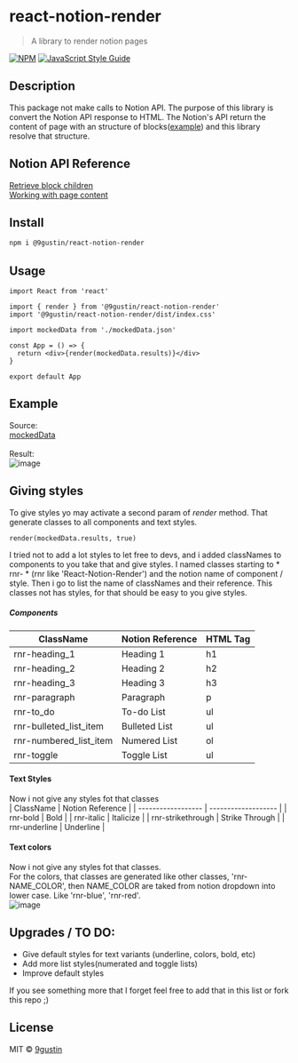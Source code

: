 # react-notion-render

> A library to render notion pages 

[![NPM](https://img.shields.io/npm/v/@9gustin/react-notion-render.svg)](https://www.npmjs.com/package/@9gustin/react-notion-render) [![JavaScript Style Guide](https://img.shields.io/badge/code_style-standard-brightgreen.svg)](https://standardjs.com)

## Description
This package not make calls to Notion API. The purpose of this library is convert the Notion API response to HTML. The Notion's API return the content of page with an structure of blocks([example](https://github.com/9gustin/react-notion-render/blob/main/example/src/mockedData.json)) and this library resolve that structure.

## Notion API Reference
[Retrieve block children](https://developers.notion.com/reference/get-block-children) <br />
[Working with page content](https://developers.notion.com/docs/working-with-page-content)

## Install

```bash
npm i @9gustin/react-notion-render
```

## Usage

```tsx
import React from 'react'

import { render } from '@9gustin/react-notion-render'
import '@9gustin/react-notion-render/dist/index.css'

import mockedData from './mockedData.json'

const App = () => {
  return <div>{render(mockedData.results)}</div>
}

export default App

```

## Example 
Source: <br />
[mockedData](https://github.com/9gustin/react-notion-render/blob/main/example/src/mockedData.json) <br /><br />
Result: <br />
![image](https://user-images.githubusercontent.com/38046239/118378677-c3909680-b5ab-11eb-8d80-2ad2afcc663c.png)

## Giving styles
To give styles yo may activate a second param of *render* method. That generate classes to all components and text styles.
```tsx
render(mockedData.results, true)
```
I tried not to add a lot styles to let free to devs, and i added classNames to components to you take that and give styles. I named classes starting to * rnr- * (rnr like 'React-Notion-Render') and the notion name of component / style. Then i go to list the name of classNames and their reference. This classes not has styles, for that should be easy to you give styles.

##### Components

| ClassName          | Notion Reference    | HTML Tag                                         |
| ------------------ | ------------------- | ------------------------------------------------ |
| rnr-heading_1 | Heading 1 | h1 |
| rnr-heading_2 | Heading 2 | h2 |
| rnr-heading_3 | Heading 3 | h3 |
| rnr-paragraph | Paragraph | p |
| rnr-to_do | To-do List | ul |
| rnr-bulleted_list_item | Bulleted List | ul |
| rnr-numbered_list_item | Numered List | ol |
| rnr-toggle | Toggle List | ul |

#### Text Styles
Now i not give any styles fot that classes <br />
| ClassName          | Notion Reference    |
| ------------------ | ------------------- | 
| rnr-bold | Bold |
| rnr-italic | Italicize |
| rnr-strikethrough | Strike Through |
| rnr-underline | Underline |

#### Text colors
Now i not give any styles fot that classes. <br />
For the colors, that classes are generated like other classes, 'rnr-NAME_COLOR', then NAME_COLOR are taked from notion dropdown into lower case. Like 'rnr-blue', 'rnr-red'. <br />
![image](https://user-images.githubusercontent.com/38046239/118379410-867ad300-b5b0-11eb-8068-b832c5c134c7.png)

## Upgrades / TO DO:
 - Give default styles for text variants (underline, colors, bold, etc)
 - Add more list styles(numerated and toggle lists)
 - Improve default styles

If you see something more that I forget feel free to add that in this list or fork this repo ;)

## License

MIT © [9gustin](https://github.com/9gustin)
